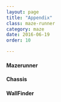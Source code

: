 ```yaml
---
layout: page
title: "Appendix"
class: maze-runner
category: maze
date: 2016-06-19
order: 10

---
```


#### Mazerunner
<script src="https://gist.github.com/dennisburton/64eefc32f35d18e6b7f794642f867df8.js"></script>

#### Chassis
<script src="https://gist.github.com/dennisburton/c0a31937b7ad4383d144c5d3ce240653.js"></script>

#### WallFinder
<script src="https://gist.github.com/dennisburton/1523c834b032dff411432b980716f971.js"></script>
